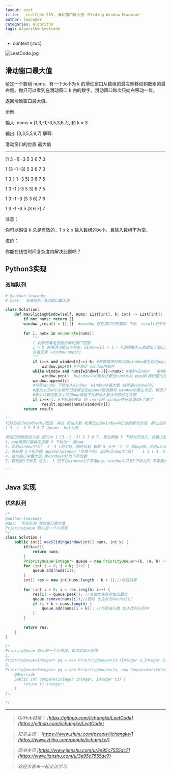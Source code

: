 ```yaml
---
layout: post
title:   LeetCode 239. 滑动窗口最大值（Sliding Window Maximum）
author: leacoder
categories: Algorithm 
tags: Algorithm Leetcode
---
```


* content
{:toc}



![LeetCode.jpg](https://upload-images.jianshu.io/upload_images/16846478-fc092d30731f3ad6.jpg?imageMogr2/auto-orient/strip%7CimageView2/2/w/1240)

## 滑动窗口最大值
给定一个数组 nums，有一个大小为 k 的滑动窗口从数组的最左侧移动到数组的最右侧。你只可以看到在滑动窗口 k 内的数字。滑动窗口每次只向右移动一位。

返回滑动窗口最大值。

示例:

输入: nums = [1,3,-1,-3,5,3,6,7], 和 k = 3

输出: [3,3,5,5,6,7] 
解释: 

  滑动窗口的位置                最大值
---------------               -----

[1  3  -1] -3  5  3  6  7       3

 1 [3  -1  -3] 5  3  6  7       3

 1  3 [-1  -3  5] 3  6  7       5

 1  3  -1 [-3  5  3] 6  7       5

 1  3  -1  -3 [5  3  6] 7       6

 1  3  -1  -3  5 [3  6  7]      7

注意：

你可以假设 k 总是有效的，1 ≤ k ≤ 输入数组的大小，且输入数组不为空。

进阶：

你能在线性时间复杂度内解决此题吗？

## Python3实现
### 双端队列
``` python
# @author:leacoder
# @des:  双端队列 滑动窗口最大值

class Solution:
    def maxSlidingWindow(self, nums: List[int], k: int) -> List[int]:
        if not nums: return []
        window ,result = [],[]  #window 存在窗口中的数的 下标  result用于存最后的结果
        
        for i, numx in enumerate(nums):
            """
            1.判断元素是否超出滑动窗口范围
            i > k 说明滑动窗口不为空，window[0] < i - k说明最大元素超出了窗口，这时候必须舍弃
            队首元素：window.pop(0)
            """
            if i>=k and window[0]<=i-k: #新数据来时每次将window最左边的pop掉window[0]放的是最大而不是最左边界所以需要判断
                window.pop(0) #不满足 window内条件 
            while window and nums[window[-1]]<=numx: #维护window   保持k的范围内window最大数始终在windowp[0]
                window.pop()  #window中如果有比新进numx小的 pop掉(我们要的是窗口内最大)  
            window.append(i) 
            #将新进numx 下标加入window  window中最大数 始终是window[0] 
            #因为上方while循环已经保证在append新进数时 window中要么为空，新进入数最大 
            #要么比新进数入小的已pop掉留下比新进入数大的数放在头部
            if i>=k-1: #下标从0开始 顾 i=k-1时 window中已处理过k个数了
                result.append(nums[window[0]])
        return result
    
'''
巧妙运用了window大小固定，并且 新进入数 如果比之前window中已有数都大的话，那么之前的数永远不可能是我们需要的数（滑动窗口最大值） 
1 3 -1 -3 5 3 6 7 为nums  k=3为例

假设已到新数进入前 窗口为 1 [3 -1 -3] 5 3 6 7, 现在新数 5 下标为四进入，按着上面代码逻辑
1、pop掉窗口最最左边数 3 下标为一 被pop
2、此时window中为[ -1 -3 ]的下标，循环比较 新数 5 大于 -1 -3 顾pop掉。此时window为空 跳出循环
3、将新数 5下标为四 append入window (存放下标) 此时window为[四]    1 3 [-1 -3 5] 3 6 7
4、这时窗口中最大值 为window[0]为下标的数
5、新进数3下标五 进入，-1 已不在window内了不需pop，window中只有5下标为四 不需要pop任何数据，将3 下标五append入window(存放下标) 此时window为[四 五]   1 3 -1 []-3 5 3] 6 7 窗口中最大值 依旧为window[0]为下标的数

'''
```

## Java 实现
### 优先队列
``` java
/*
@author:leacoder
@des:  优先队列 滑动窗口最大值
PriorityQueue 默认是一个小顶堆
*/
class Solution {
    public int[] maxSlidingWindow(int[] nums, int k) {
        if(k==0){
            return nums;
        }
        PriorityQueue<Integer> queue = new PriorityQueue<>(k, (a, b) -> {return b-a;});//优先队列 顶为最大
        for (int i = 0; i < k; i++) {
            queue.add(nums[i]);
        }
        int[] res = new int[nums.length - k + 1];//存放结果
        
        for (int i = 0; i < res.length; i++) {
            res[i] = queue.peek(); //从取优先队列取出最大
            queue.remove(nums[i]);//删除 优先队列中nums[i]
            if (i + k < nums.length) {
                queue.add(nums[i + k]); //将新进入数 加入优先队列中
            }
        }
        
        return res;
    }
}

/*
PriorityQueue 默认是一个小顶堆，如何实现大顶堆
1、
PriorityQueue<Integer> pq = new PriorityQueue<>(n,(Integer a,Integer b)->{return b-a;});
2、
PriorityQueue<Integer> pq = new PriorityQueue<>(n, new Comparator<Integer>() {
    @Override
    public int compare(Integer integer, Integer t1) {
        return t1-integer;
    }
});

*/
```




----
>*GitHub链接：*
>*[https://github.com/lichangke/LeetCode](https://github.com/lichangke/LeetCode)*

>*知乎主页：*
>*[https://www.zhihu.com/people/lichangke/](https://www.zhihu.com/people/lichangke/)*

>*简书主页*
>*[https://www.jianshu.com/u/3e95c7555dc7](https://www.jianshu.com/u/3e95c7555dc7)*

>*欢迎大家来一起交流学习*